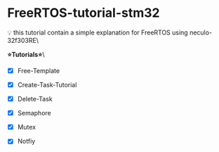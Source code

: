 # FreeRTOS-tutorial-stm32
 💡 this tutorial contain a simple explanation for FreeRTOS using neculo-32f303RE\
 
 **⭐️Tutorials⭐️**\
 
- [x] Free-Template 

- [x] Create-Task-Tutorial 

- [x] Delete-Task

- [x] Semaphore 

- [x] Mutex

- [x] Notfiy

